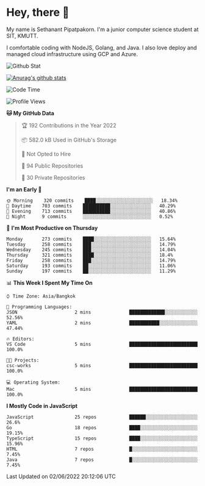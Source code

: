 # Hey, there 🙌
My name is Sethanant Pipatpakorn. I'm a junior computer science student at SIT, KMUTT.

I comfortable coding with NodeJS, Golang, and Java. I also love deploy and managed cloud infrastructure using GCP and Azure.

![Github Stat](https://github-profile-summary-cards.vercel.app/api/cards/profile-details?username=thetkpark&theme=dracula)

[![Anurag's github stats](https://github-readme-stats.vercel.app/api?username=thetkpark&count_private=true&show_icons=true&theme=tokyonight)](https://github.com/anuraghazra/github-readme-stats)

<!--START_SECTION:waka-->
![Code Time](http://img.shields.io/badge/Code%20Time-0%20secs-blue)

![Profile Views](http://img.shields.io/badge/Profile%20Views-0-blue)

**🐱 My GitHub Data** 

> 🏆 192 Contributions in the Year 2022
 > 
> 📦 582.0 kB Used in GitHub's Storage 
 > 
> 🚫 Not Opted to Hire
 > 
> 📜 94 Public Repositories 
 > 
> 🔑 30 Private Repositories  
 > 
**I'm an Early 🐤** 

```text
🌞 Morning    320 commits    ████░░░░░░░░░░░░░░░░░░░░░   18.34% 
🌆 Daytime    703 commits    ██████████░░░░░░░░░░░░░░░   40.29% 
🌃 Evening    713 commits    ██████████░░░░░░░░░░░░░░░   40.86% 
🌙 Night      9 commits      ░░░░░░░░░░░░░░░░░░░░░░░░░   0.52%

```
📅 **I'm Most Productive on Thursday** 

```text
Monday       273 commits    ████░░░░░░░░░░░░░░░░░░░░░   15.64% 
Tuesday      258 commits    ███░░░░░░░░░░░░░░░░░░░░░░   14.79% 
Wednesday    245 commits    ███░░░░░░░░░░░░░░░░░░░░░░   14.04% 
Thursday     321 commits    ████░░░░░░░░░░░░░░░░░░░░░   18.4% 
Friday       258 commits    ███░░░░░░░░░░░░░░░░░░░░░░   14.79% 
Saturday     193 commits    ██░░░░░░░░░░░░░░░░░░░░░░░   11.06% 
Sunday       197 commits    ██░░░░░░░░░░░░░░░░░░░░░░░   11.29%

```


📊 **This Week I Spent My Time On** 

```text
⌚︎ Time Zone: Asia/Bangkok

💬 Programming Languages: 
JSON                     2 mins              █████████████░░░░░░░░░░░░   52.56% 
YAML                     2 mins              ███████████░░░░░░░░░░░░░░   47.44%

🔥 Editors: 
VS Code                  5 mins              █████████████████████████   100.0%

🐱‍💻 Projects: 
csc-works                5 mins              █████████████████████████   100.0%

💻 Operating System: 
Mac                      5 mins              █████████████████████████   100.0%

```

**I Mostly Code in JavaScript** 

```text
JavaScript               25 repos            ██████░░░░░░░░░░░░░░░░░░░   26.6% 
Go                       18 repos            ████░░░░░░░░░░░░░░░░░░░░░   19.15% 
TypeScript               15 repos            ████░░░░░░░░░░░░░░░░░░░░░   15.96% 
HTML                     7 repos             █░░░░░░░░░░░░░░░░░░░░░░░░   7.45% 
Java                     7 repos             █░░░░░░░░░░░░░░░░░░░░░░░░   7.45%

```



 Last Updated on 02/06/2022 20:12:06 UTC
<!--END_SECTION:waka-->
